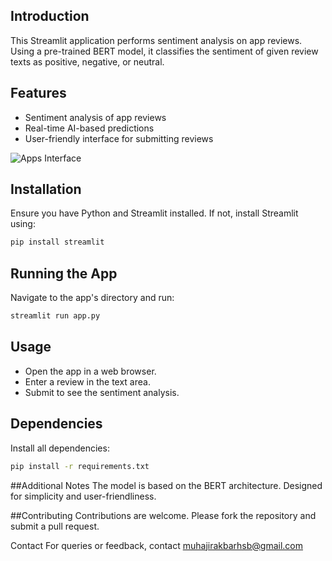 
## Introduction
This Streamlit application performs sentiment analysis on app reviews. Using a pre-trained BERT model, it classifies the sentiment of given review texts as positive, negative, or neutral.

## Features
- Sentiment analysis of app reviews
- Real-time AI-based predictions
- User-friendly interface for submitting reviews

![Apps Interface](https://github.com/muhajirakbarhsb/Predict_Text/assets/58876118/9a435c90-810d-4c9a-b1aa-c40d9a770389)

## Installation
Ensure you have Python and Streamlit installed. If not, install Streamlit using:
```bash
pip install streamlit
```
## Running the App
Navigate to the app's directory and run:
```bash
streamlit run app.py
```

## Usage
- Open the app in a web browser.
- Enter a review in the text area.
- Submit to see the sentiment analysis.

## Dependencies
Install all dependencies:
```bash
pip install -r requirements.txt
```

##Additional Notes
The model is based on the BERT architecture.
Designed for simplicity and user-friendliness.


##Contributing
Contributions are welcome. Please fork the repository and submit a pull request.

Contact
For queries or feedback, contact muhajirakbarhsb@gmail.com
